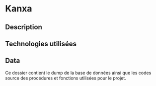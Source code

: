 # Kanxa

## Description

## Technologies utilisées

## Data

Ce dossier contient le dump de la base de données ainsi que les codes source des procédures et fonctions utilisées pour le projet.
